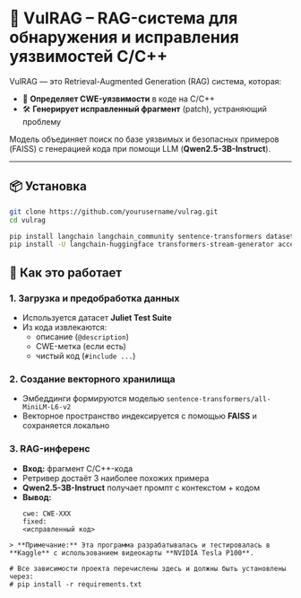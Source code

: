 # 🔐 VulRAG – RAG-система для обнаружения и исправления уязвимостей C/C++

VulRAG — это Retrieval-Augmented Generation (RAG) система, которая:
- 🔎 **Определяет CWE-уязвимости** в коде на C/C++
- 🛠 **Генерирует исправленный фрагмент** (patch), устраняющий проблему

Модель объединяет поиск по базе уязвимых и безопасных примеров (FAISS) с генерацией кода при помощи LLM (**Qwen2.5-3B-Instruct**).

---

## 📦 Установка

```bash
git clone https://github.com/yourusername/vulrag.git
cd vulrag

pip install langchain langchain_community sentence-transformers datasets faiss-cpu torch transformers
pip install -U langchain-huggingface transformers-stream-generator accelerate
```

## 🧠 Как это работает

### 1. Загрузка и предобработка данных
- Используется датасет **Juliet Test Suite**
- Из кода извлекаются:
  - описание (`@description`)
  - CWE-метка (если есть)
  - чистый код (`#include ...`)

### 2. Создание векторного хранилища
- Эмбеддинги формируются моделью `sentence-transformers/all-MiniLM-L6-v2`
- Векторное пространство индексируется с помощью **FAISS** и сохраняется локально

### 3. RAG-инференс
- **Вход:** фрагмент C/C++-кода
- Ретривер достаёт 3 наиболее похожих примера
- **Qwen2.5-3B-Instruct** получает промпт с контекстом + кодом
- **Вывод:**
  ```text
  cwe: CWE-XXX
  fixed:
  <исправленный код>
```
> **Примечание:** Эта программа разрабатывалась и тестировалась в **Kaggle** с использованием видеокарты **NVIDIA Tesla P100**.

# Все зависимости проекта перечислены здесь и должны быть установлены через:
# pip install -r requirements.txt
